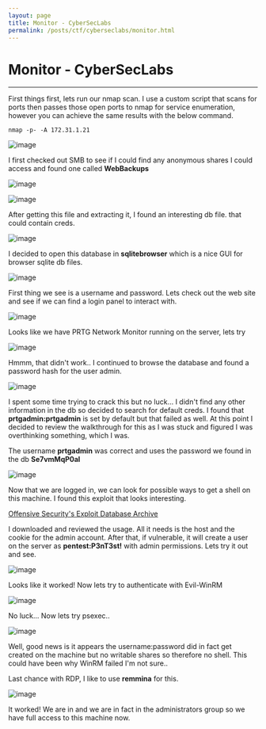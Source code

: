 ```yaml
---
layout: page
title: Monitor - CyberSecLabs
permalink: /posts/ctf/cyberseclabs/monitor.html
---
```


# Monitor - CyberSecLabs
----



First things first, lets run our nmap scan.  I use a custom script that scans for ports then passes those open ports to nmap for service enumeration, however you can achieve the same results with the below command.

`nmap -p- -A 172.31.1.21`

![image](https://user-images.githubusercontent.com/50459517/109044732-5fd78b00-7698-11eb-928c-21e075860aa5.png)

I first checked out SMB to see if I could find any anonymous shares I could access and found one called **WebBackups**

![image](https://user-images.githubusercontent.com/50459517/109044768-6bc34d00-7698-11eb-9ec6-9a65a02653f0.png)

![image](https://user-images.githubusercontent.com/50459517/109044806-754cb500-7698-11eb-838b-c28b3bb2e63d.png)

After getting this file and extracting it, I found an interesting db file. that could contain creds.

![image](https://user-images.githubusercontent.com/50459517/109044829-7e3d8680-7698-11eb-9225-fbe8c212027c.png)

I decided to open this database in **sqlitebrowser** which is a nice GUI for browser sqlite db files.

![image](https://user-images.githubusercontent.com/50459517/109044862-872e5800-7698-11eb-8ce9-2bdd60e864a1.png)

First thing we see is a username and password.  Lets check out the web site and see if we can find a login panel to interact with.

![image](https://user-images.githubusercontent.com/50459517/109044954-a4fbbd00-7698-11eb-888c-2af7ed0ed71c.png)

Looks like we have PRTG Network Monitor running on the server, lets try 

![image](https://user-images.githubusercontent.com/50459517/109044991-ae852500-7698-11eb-987d-e070a8ecb76c.png)

Hmmm, that didn't work..  I continued to browse the database and found a password hash for the user admin.

![image](https://user-images.githubusercontent.com/50459517/109045023-b775f680-7698-11eb-809f-20ca72c9958b.png)

I spent some time trying to crack this but no luck...  I didn't find any other information in the db so decided to search for default creds.  I found that **prtgadmin:prtgadmin** is set by default but that failed as well.  At this point I decided to review the walkthrough for this as I was stuck and figured I was overthinking something, which I was.

The username **prtgadmin** was correct and uses the password we found in the db **Se7vmMqP0al**

![image](https://user-images.githubusercontent.com/50459517/109045060-c197f500-7698-11eb-9c9f-27f3f6b0e5e6.png)

Now that we are logged in, we can look for possible ways to get a shell on this machine.  I found this exploit that looks interesting.

[Offensive Security's Exploit Database Archive](https://www.exploit-db.com/exploits/46527)

I downloaded and reviewed the usage.  All it needs is the host and the cookie for the admin account.  After that, if vulnerable, it will create a user on the server as **pentest:P3nT3st!** with admin permissions.  Lets try it out and see.

![image](https://user-images.githubusercontent.com/50459517/109045100-cc528a00-7698-11eb-91bf-982790519a0a.png)

Looks like it worked!  Now lets try to authenticate with Evil-WinRM

![image](https://user-images.githubusercontent.com/50459517/109045131-d5dbf200-7698-11eb-895b-8a49e15fad9b.png)

No luck... Now lets try psexec..

![image](https://user-images.githubusercontent.com/50459517/109045163-deccc380-7698-11eb-9a50-fd1463790dd3.png)

Well, good news is it appears the username:password did in fact get created on the machine but no writable shares so therefore no shell.  This could have been why WinRM failed I'm not sure..

Last chance with RDP, I like to use **remmina** for this.

![image](https://user-images.githubusercontent.com/50459517/109045202-e724fe80-7698-11eb-93a8-d948978debd1.png)

It worked!  We are in and we are in fact in the administrators group so we have full access to this machine now.
